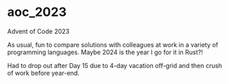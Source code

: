 # aoc_2023
Advent of Code 2023

As usual, fun to compare solutions with colleagues at work in a variety of programming languages. Maybe 2024 is the year I go for it in Rust?!

Had to drop out after Day 15 due to 4-day vacation off-grid and then crush of work before year-end.